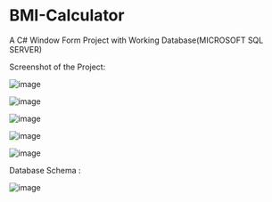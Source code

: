 # BMI-Calculator
A C# Window Form Project with Working Database(MICROSOFT SQL SERVER)

Screenshot of the Project: 

![image](https://github.com/unofficialmohit/BMI-Calculator/assets/123811704/562163cc-df49-4320-b07c-1fe8b21d0794)

![image](https://github.com/unofficialmohit/BMI-Calculator/assets/123811704/c532d1f4-ce27-47af-882b-f2e139a3acd9)

![image](https://github.com/unofficialmohit/BMI-Calculator/assets/123811704/7a85e6e6-ffa5-4a1d-ac04-2dc25ed0bd8b)

![image](https://github.com/unofficialmohit/BMI-Calculator/assets/123811704/8ffa14d3-d224-4ab4-b8f4-43ce0ad585ff)

![image](https://github.com/unofficialmohit/BMI-Calculator/assets/123811704/d2b399c5-758a-4c58-a6cf-9236152aff31)





Database Schema : 


![image](https://github.com/unofficialmohit/BMI-Calculator/assets/123811704/50ac01f5-3339-4970-945a-0523a5ccd615)
